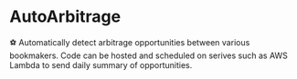 # AutoArbitrage
⚽️ Automatically detect arbitrage opportunities between various bookmakers.
Code can be hosted and scheduled on serives such as AWS Lambda to send daily summary of opportunities.
